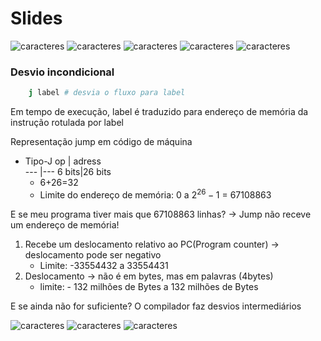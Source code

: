 # Slides

![caracteres](/Aulas/imagens/caractere1.png)
![caracteres](/Aulas/imagens/caractere2.png)
![caracteres](/Aulas/imagens/caractere3.png)
![caracteres](/Aulas/imagens/caractere4.png)
![caracteres](/Aulas/imagens/caractere5.png)
### Desvio incondicional
```mips
    j label # desvia o fluxo para label
```
Em tempo de execução, label é traduzido para endereço de memória da instrução rotulada por label

Representação jump em código de máquina
- Tipo-J
    op   | adress  
    ---  |---
    6 bits|26 bits
    - 6+26=32
    - Limite do endereço de memória: 0 a $2^{26}-1$ = 67108863

E se meu programa tiver mais que 67108863 linhas? -> Jump não receve um endereço de memória!
1.  Recebe um deslocamento relativo ao PC(Program counter) -> deslocamento pode ser negativo
    - Limite: -33554432 a 33554431
2. Deslocamento -> não é em bytes, mas em palavras (4bytes)
    - limite: - 132 milhões de Bytes a 132 milhões de Bytes

E se ainda não for suficiente? O compilador faz desvios intermediários

![caracteres](/Aulas/imagens/caractere6.png)
![caracteres](/Aulas/imagens/caractere7.png)
![caracteres](/Aulas/imagens/caractere8.png)
